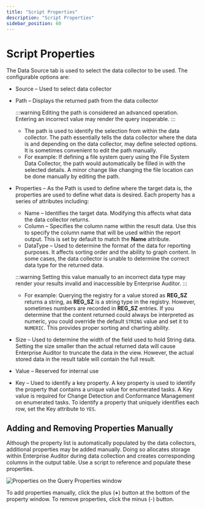 ```yaml
---
title: "Script Properties"
description: "Script Properties"
sidebar_position: 60
---
```


# Script Properties

The Data Source tab is used to select the data collector to be used. The configurable options are:

- Source – Used to select data collector
- Path – Displays the returned path from the data collector

    :::warning
    Editing the path is considered an advanced operation. Entering an incorrect value
    may render the query inoperable.
    :::


    - The path is used to identify the selection from within the data collector. The path
      essentially tells the data collector where the data is and depending on the data collector,
      may define selected options. It is sometimes convenient to edit the path manually.
    - For example: If defining a file system query using the File System Data Collector, the path
      would automatically be filled in with the selected details. A minor change like changing the
      file location can be done manually by editing the path.

- Properties – As the Path is used to define where the target data is, the properties are used to
  define what data is desired. Each property has a series of attributes including:

    - Name – Identifies the target data. Modifying this affects what data the data collector
      returns.
    - Column – Specifies the column name within the result data. Use this to specify the column name
      that will be used within the report output. This is set by default to match the **Name**
      attribute.
    - DataType – Used to determine the format of the data for reporting purposes. It affects sorting
      order and the ability to graph content. In some cases, the data collector is unable to
      determine the correct data type for the returned data.

    :::warning
    Setting this value manually to an incorrect data type may render your results
    invalid and inaccessible by Enterprise Auditor.
    :::


    - For example: Querying the registry for a value stored as **REG_SZ** returns a string, as
      **REG_SZ** is a string type in the registry. However, sometimes numbers are recorded in
      **REG_SZ** entries. If you determine that the content returned could always be interpreted as
      numeric, you could override the default `STRING` value and set it to `NUMERIC`. This provides
      proper sorting and charting ability.

- Size – Used to determine the width of the field used to hold String data. Setting the size smaller
  than the actual returned data will cause Enterprise Auditor to truncate the data in the view.
  However, the actual stored data in the result table will contain the full result.
- Value – Reserved for internal use
- Key – Used to identify a key property. A key property is used to identify the property that
  contains a unique value for enumerated tasks. A Key value is required for Change Detection and
  Conformance Management on enumerated tasks. To identify a property that uniquely identifies each
  row, set the Key attribute to `YES`.

## Adding and Removing Properties Manually

Although the property list is automatically populated by the data collectors, additional properties
may be added manually. Doing so allocates storage within Enterprise Auditor during data collection
and creates corresponding columns in the output table. Use a script to reference and populate these
properties.

![Properties on the Query Properties window](/images/accessanalyzer/11.6/admin/datacollector/script/properties.webp)

To add properties manually, click the plus (**+**) button at the bottom of the property window. To
remove properties, click the minus (-) button.
